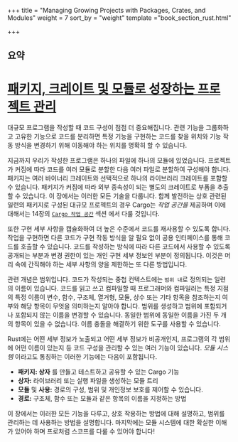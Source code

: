 +++
title = "Managing Growing Projects with Packages, Crates, and Modules"
weight = 7
sort_by = "weight"
template ="book_section_rust.html"

+++

## 요약

<!-- more -->

# [패키지, 크레이트 및 모듈로 성장하는 프로젝트 관리](https://doc.rust-lang.org/book/ch07-00-managing-growing-projects-with-packages-crates-and-modules.html#managing-growing-projects-with-packages-crates-and-modules)

대규모 프로그램을 작성할 때 코드 구성이 점점 더 중요해집니다. 관련 기능을 그룹화하고 고유한 기능으로 코드를 분리하면 특정 기능을 구현하는 코드를 찾을 위치와 기능 작동 방식을 변경하기 위해 이동해야 하는 위치를 명확히 할 수 있습니다.

지금까지 우리가 작성한 프로그램은 하나의 파일에 하나의 모듈에 있었습니다. 프로젝트가 커짐에 따라 코드를 여러 모듈로 분할한 다음 여러 파일로 분할하여 구성해야 합니다. 패키지는 여러 바이너리 크레이트와 선택적으로 하나의 라이브러리 크레이트를 포함할 수 있습니다. 패키지가 커짐에 따라 외부 종속성이 되는 별도의 크레이트로 부품을 추출할 수 있습니다. 이 장에서는 이러한 모든 기술을 다룹니다. 함께 발전하는 상호 관련된 일련의 패키지로 구성된 대규모 프로젝트의 경우 Cargo는 *작업 공간을* 제공하며 이에 대해서는 14장의 [`Cargo 작업 공간`](https://doc.rust-lang.org/book/ch14-03-cargo-workspaces.html) 섹션 에서 다룰 것입니다.

또한 구현 세부 사항을 캡슐화하여 더 높은 수준에서 코드를 재사용할 수 있도록 합니다. 작업을 구현하면 다른 코드가 구현 작동 방식을 알 필요 없이 공용 인터페이스를 통해 코드를 호출할 수 있습니다. 코드를 작성하는 방식에 따라 다른 코드에서 사용할 수 있도록 공개되는 부분과 변경 권한이 있는 개인 구현 세부 정보인 부분이 정의됩니다. 이것은 머리 속에 간직해야 하는 세부 사항의 양을 제한하는 또 다른 방법입니다.

관련 개념은 범위입니다. 코드가 작성되는 중첩 컨텍스트에는 `범위 내`로 정의되는 일련의 이름이 있습니다. 코드를 읽고 쓰고 컴파일할 때 프로그래머와 컴파일러는 특정 지점의 특정 이름이 변수, 함수, 구조체, 열거형, 모듈, 상수 또는 기타 항목을 참조하는지 여부와 해당 항목이 무엇을 의미하는지 알아야 합니다. 범위를 생성하고 범위에 포함되거나 포함되지 않는 이름을 변경할 수 있습니다. 동일한 범위에 동일한 이름을 가진 두 개의 항목이 있을 수 없습니다. 이름 충돌을 해결하기 위한 도구를 사용할 수 있습니다.

Rust에는 어떤 세부 정보가 노출되고 어떤 세부 정보가 비공개인지, 프로그램의 각 범위에 어떤 이름이 있는지 등 코드 구성을 관리할 수 있는 여러 기능이 있습니다. *모듈 시스템* 이라고도 통칭하는 이러한 기능에는 다음이 포함됩니다.

- **패키지: 상자** 를 만들고 테스트하고 공유할 수 있는 Cargo 기능
- **상자:** 라이브러리 또는 실행 파일을 생성하는 모듈 트리
- **모듈** 및 **사용:** 경로의 구성, 범위 및 개인정보 보호를 제어할 수 있습니다.
- **경로:** 구조체, 함수 또는 모듈과 같은 항목의 이름을 지정하는 방법

이 장에서는 이러한 모든 기능을 다루고, 상호 작용하는 방법에 대해 설명하고, 범위를 관리하는 데 사용하는 방법을 설명합니다. 마지막에는 모듈 시스템에 대한 확실한 이해가 있어야 하며 프로처럼 스코프를 다룰 수 있어야 합니다!
